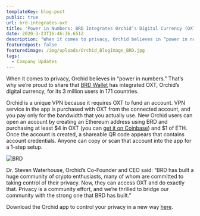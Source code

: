 ```yaml
---
templateKey: blog-post
public: true
url: brd-integrates-oxt
title: 'Power in Numbers: BRD Integrates Orchid’s Digital Currency (OXT)'
date: 2020-3-23T16:46:36.651Z
description: "When it comes to privacy, Orchid believes in “power in numbers.” That’s why we’re proud to share that BRD Wallet has integrated OXT, Orchid’s digital currency, for its 3 million users in 171 countries."
featuredpost: false
featuredimage: /img/uploads/Orchid_BlogImage_BRD.jpg
tags:
  - Company Updates
---
```


When it comes to privacy, Orchid believes in “power in numbers.” That’s why we’re proud to share that [BRD Wallet](https://brd.com/) has integrated OXT, Orchid’s digital currency, for its 3 million users in 171 countries. 

Orchid is a unique VPN because it requires OXT to fund an account. VPN service in the app is purchased with OXT from the connected account, and you pay only for the bandwidth that you actually use. New Orchid users can open an account by creating an Ethereum address using BRD and purchasing at least $4 in OXT (you can [get it on Coinbase](https://www.coinbase.com/price/orchid)) and $1 of ETH. Once the account is created, a shareable QR code appears that contains account credentials. Anyone can copy or scan that account into the app for a 1-step setup. 

![BRD](/img/uploads/brd-wallet-screenshot.png#mobile-screenshot)

Dr. Steven Waterhouse, Orchid’s Co-Founder and CEO said: “BRD has built a huge community of crypto enthusiasts, many of whom are committed to taking control of their privacy. Now, they can access OXT and do exactly that. Privacy is a community effort, and we’re thrilled to bridge our community with the strong one that BRD has built.”

Download the Orchid app to control your privacy in a new way [here](https://www.orchid.com/download).


